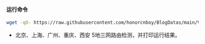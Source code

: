 #### 运行命令
```bash
wget -qO- https://raw.githubusercontent.com/honorcnboy/BlogDatas/main/VpsTest/autobesttrace.sh | bash 
```
- 北京、上海、广州、重庆、西安 5地三网路由检测，并打印运行结果。
